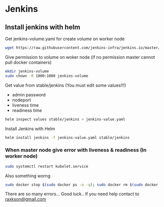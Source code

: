 # Jenkins

## Install jenkins with helm
Get jenkins-volume.yaml for create volume on worker node
```bash
wget https://raw.githubusercontent.com/jenkins-infra/jenkins.io/master/content/doc/tutorials/kubernetes/installing-jenkins-on-kubernetes/jenkins-volume.yaml
```

Give permission to volume on woker node (if no permission master cannot pull docker containers)
```bash
mkdir jenkins-volume
sudo chown -R 1000:1000 jenkins-volume
```

Get value from stable/jenkins (You must edit some values!!!)
- admin password
- nodeport
- liveness time
- readiness time
```bash
helm inspect values stable/jenkins > jenkins-value.yaml
```

Install Jenkins with Helm
```bash
helm install jenkins -f jenkins-value.yaml stable/jenkins
```

### When master node give error with liveness & readiness (In worker node)
```bash
sudo systemctl restart kubelet.service
```
Also something worng
```bash
sudo docker stop $(sudo docker ps -a -q); sudo docker rm $(sudo docker ps -a -q)
```

There are so many errors... Good luck.. If you need help contact to raxkson@gmail.com
